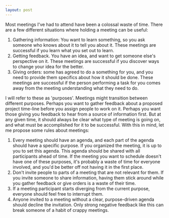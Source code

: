 ```yaml
---
layout: post
---
```




Most meetings I've had to attend have been a colossal waste of time. There are a few different situations where holding a meeting can be useful:

1. Gathering information: You want to learn something, so you ask someone who knows about it to tell you about it. These meetings are successful if you learn what you set out to learn. 
2. Getting feedback. You have an idea, and want to get someone else's perspective on it. These meetings are successful if you discover ways to change your idea for the better. 
3. Giving orders: some has agreed to do a something for you, and you need to provide them specifics about how it should be done. These meetings are successful if the person performing a task for you comes away from the meeting understanding what they need to do. 

I will refer to these as 'purposes'. Meetings might transition between different purposes. Perhaps you want to gather feedback about a proposed project time-line before you assign people to work on it. Perhaps you want those giving you feedback to hear from a source of information first. But at any given time, it should always be clear what type of meeting is going on, and what must be accomplished for it to be successful. With this in mind, let me propose some rules about meetings:

1. Every meeting should have an agenda, and each part of the agenda should have a specific purpose. If you organized the meeting, it is up to you to set this agenda. This agenda should be shared with all participants ahead of time. If the meeting you want to schedule doesn't have one of these purposes, it's probably a waste of time for everyone involved, and you'd be better off not having it in the first place. 
2. Don't invite people to parts of a meeting that are not relevant for them. If you invite someone to share information, having them stick around while you gather feedback or give orders is a waste of their time. 
3. If a meeting participant starts diverging from the current purpose, everyone should feel free to interrupt them. 
4. Anyone invited to a meeting without a clear, purpose-driven agenda should decline the invitation. Only strong negative feedback like this can break someone of a habit of crappy meetings. 